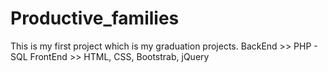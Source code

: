 # Productive_families
This is my first project which is my graduation projects.
BackEnd >> PHP - SQL
FrontEnd >> HTML, CSS, Bootstrab, jQuery
